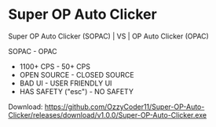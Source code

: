 # Super OP Auto Clicker

Super OP Auto Clicker (SOPAC) | VS | OP Auto Clicker (OPAC)

SOPAC               -        OPAC

- 1100+ CPS                  - 50+ CPS
- OPEN SOURCE                - CLOSED SOURCE
- BAD UI                     - USER FRIENDLY UI
- HAS SAFETY ("esc")                - NO SAFETY

Download: https://github.com/OzzyCoder11/Super-OP-Auto-Clicker/releases/download/v1.0.0/Super-OP-Auto-Clicker.exe

